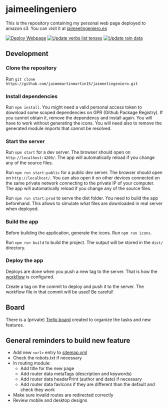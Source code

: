 # jaimeelingeniero

This is the repository containing my personal web page deployed to amazon s3. You can visit it at [jaimeelingeniero.es](https://jaimeelingeniero.es)

[![Deploy Webpage](https://github.com/jaimemartinmartin15/jaimeelingeniero/actions/workflows/build-and-publish.yml/badge.svg)](https://github.com/jaimemartinmartin15/jaimeelingeniero/actions/workflows/build-and-publish.yml) [![Update verbs list tenses](https://github.com/jaimemartinmartin15/jaimeelingeniero/actions/workflows/update-verbs-tenses.yml/badge.svg)](https://github.com/jaimemartinmartin15/jaimeelingeniero/actions/workflows/update-verbs-tenses.yml) [![Update rain data](https://github.com/jaimemartinmartin15/jaimeelingeniero/actions/workflows/update-weather-rain.yml/badge.svg)](https://github.com/jaimemartinmartin15/jaimeelingeniero/actions/workflows/update-weather-rain.yml)

## Development

### Clone the repository

Run `git clone https://github.com/jaimemartinmartin15/jaimeelingeniero.git`

### Install dependencies

Run `npm install`. You might need a valid personal access token to download some scoped dependencies on GPR (Github Package Registry). If you cannot obtain it, remove the dependency and install again. You will have to work without generating the icons. You will need also to remove the generated module imports that cannot be resolved.

### Start the server

Run `npm start` for a dev server. The browser should open on `http://localhost:4200/`. The app will automatically reload if you change any of the source files.

Run `npm run start:public` for a public dev server. The browser should open on `http://localhost/`. You can also open it on other devices connected on the same private network connecting to the private IP of your computer. The app will automatically reload if you change any of the source files.

Run `npm run start:prod` to serve the dist folder. You need to build the app beforehand. This allows to simulate what files are downloaded in real server when deployed.

### Build the app

Before building the application, generate the icons. Run `npm run icons`.

Run `npm run build` to build the project. The output will be stored in the `dist/` directory.

### Deploy the app

Deploys are done when you push a new tag to the server. That is how the [workflow](.github\workflows\build-and-publish.yml) is configured.

Create a tag on the commit to deploy and push it to the server. The workflow file in that commit will be used! Be careful!

## Board

There is a (private) [Trello board](https://trello.com/b/gnJWWpVh/jaime-el-ingeniero) created to organize the tasks and new features.

## General reminders to build new feature

* Add new `<url>` entry to [sitemap.xml](./sitemap.xml)
* Check the robots.txt if necessary
* In routing module:
  * Add title for the new page
  * Add router data metaTags (description and keywords)
  * Add router data headerPrint (author and date) if necessary
  * Add router data favIcons if they are different than the default and check they work
* Make sure invalid routes are redirected correctly
* Review mobile and desktop designs
